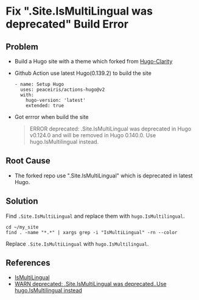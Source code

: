 # Fix ".Site.IsMultiLingual was deprecated" Build Error

## Problem
* Build a Hugo site with a theme which forked from [Hugo-Clarity](https://github.com/chipzoller/hugo-clarity)
* Github Action use latest Hugo(0.139.2) to build the site

  ```
  - name: Setup Hugo
    uses: peaceiris/actions-hugo@v2
    with:
      hugo-version: 'latest'
      extended: true
  ```
* Got errror when build the site

  > ERROR deprecated: .Site.IsMultiLingual was deprecated in Hugo v0.124.0 and will be removed in Hugo 0.140.0. Use hugo.IsMultilingual instead.

## Root Cause
* The forked repo use ".Site.IsMultiLingual" which is deprecated in latest Hugo.

## Solution
Find `.Site.IsMultiLingual` and replace them with `hugo.IsMultilingual`.

```
cd ~/my_site
find . -name "*.*" | xargs grep -i "IsMultiLingual" -rn --color
```

Replace `.Site.IsMultiLingual` with `hugo.IsMultilingual`.

## References
* [IsMultiLingual](https://gohugo.io/methods/site/ismultilingual/)
* [WARN deprecated: .Site.IsMultiLingual was deprecated..Use hugo.IsMultilingual instead](https://discourse.gohugo.io/t/warn-deprecated-site-ismultilingual-was-deprecated-use-hugo-ismultilingual-instead/51007)
